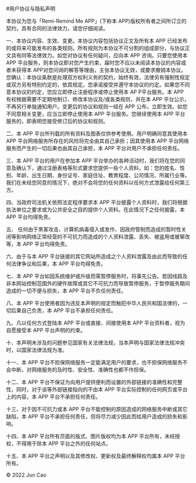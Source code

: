 #用户协议与隐私声明

本协议为您与「Remi-Remind Me APP」(下称本 APP)版权所有者之间所订立的契约，具有合同的法律效力，请您仔细阅读。

一、本协议内容、生效、变更。本协议内容包括协议正文及所有本 APP 已经发布的或将来可能发布的各类规则。所有规则为本协议不可分割的组成部分，与协议正文具有同等法律效力。如您对协议有任何疑问，应向本 APP 咨询。只要您使用本 APP 平台服务，则本协议即对您产生约束，届时您不应以未阅读本协议的内容或者未获得本 APP对您问询的解答等理由，主张本协议无效，或要求撤销本协议。您确认：本协议条款是处理双方权利义务的契约，始终有效，法律另有强制性规定或双方另有特别约定的，依其规定。您承诺接受并遵守本协议的约定。如果您不同意本协议的约定，您应立即停止注册程序或停止使用本 AP P平台服务。本 APP 有权根据需要不定期地制订、修改本协议及/或各类规则，并在本 APP 平台公示，不再另行单独通知用户。变更后的协议和规则一经在 APP 公布，立即生效。如您不同意相关变更，应当立即停止使用本 APP 平台服务。您继续使用本 APP 平台服务的，即表明您接受修订后的协议和规则。

二、本 APP 平台所刊载的所有资料及图表仅供参考使用。用户明确同意其使用本 APP 平台网络服务所存在的风险将完全由其自己承担；因其使用本 APP 平台网络服务而产生的一切后果也由其自己承担，本 APP 平台对用户不承担任何责任。

三、本 APP 平台的用户在参加本 APP 平台举办的各种活动时，我们将在您的同意及确认下，通过注册表格等形式要求您提供一些个人资料，如：您的姓名、性别、年龄、出生日期、身份证号、家庭住址、教育程度、公司情况、所属行业等。我们在未经您同意的情况下，绝对不会将您的任何资料以任何方式泄露给任何第三方。

四、当政府司法机关依照法定程序要求本 APP 平台披露个人资料时，我们将根据执法单位之要求或为公共安全之目的提供个人资料。在此情况下之任何披露，本 APP 平台均得免责。

五、 任何由于黑客攻击、计算机病毒侵入或发作、因政府管制而造成的暂时性关闭等影响网络正常经营的不可抗力而造成的个人资料泄露、丢失、被盗用或被窜改等，本 APP 平台均得免责。

六、由于与本 APP 平台链接的其它网站所造成之个人资料泄露及由此而导致的任何法律争议和后果，本 APP 平台均得免责。

七、本 APP 平台如因系统维护或升级而需暂停服务时，将事先公告。若因线路及非本网站控制范围外的硬件故障或其它不可抗力而导致暂停服务，于暂停服务期间造成的一切不便与损失，本 APP 平台不负任何责任。

八、本 APP 平台使用者因为违反本声明的规定而触犯中华人民共和国法律的，一切后果自己负责，本 APP 平台不承担任何责任。

九、凡以任何方式登陆本 APP 平台或直接、间接使用本 APP 平台资料者，视为自愿接受本 APP 平台声明的约束。

十、本声明未涉及的问题参见国家有关法律法规，当本声明与国家法律法规冲突时，以国家法律法规为准。

十一、本 APP 平台不担保网络服务一定能满足用户的要求，也不担保网络服务不会中断，对网络服务的及时性、安全性、准确性也都不作担保。

十二、本 APP 平台不保证为向用户提供便利而设置的外部链接的准确性和完整性，同时，对于该等外部链接指向的不由本 APP 平台实际控制的任何网页或平台上的内容，本 APP 平台不承担任何责任。

十三、对于因不可抗力或本 APP 平台不能控制的原因造成的网络服务中断或其它缺陷，本 APP 平台不承担任何责任，但将尽力减少因此而给用户造成的损失和影响。

十四、本 APP 平台所有页面的版式、图片版权均为本 APP 平台所有，未经授权，不得用于除本 APP 平台之外的任何站点。

十五、本 APP 平台之声明以及其修改权、更新权及最终解释权均属本 APP 平台所有。

© 2022 Jun Cao
